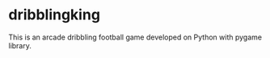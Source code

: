 # dribblingking
This is an arcade dribbling football game developed on Python with pygame library. 
